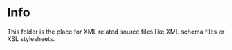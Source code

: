 Info
====

This folder is the place for XML related source files like XML schema files or
XSL stylesheets.